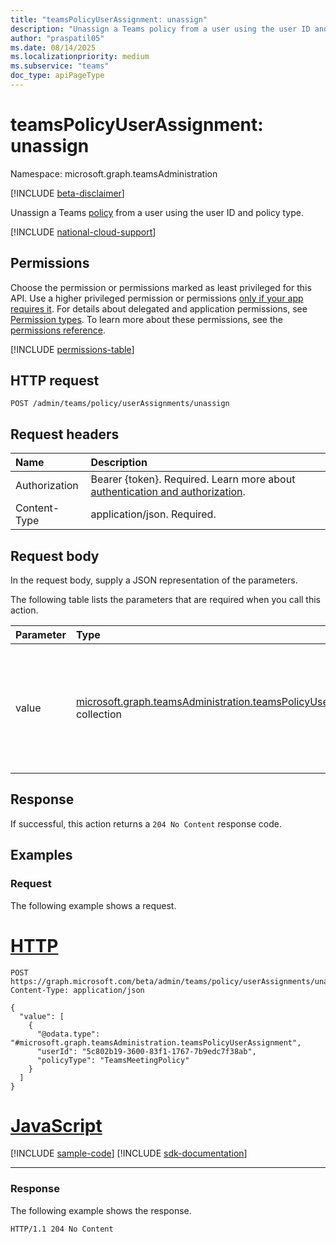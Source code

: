 ```yaml
---
title: "teamsPolicyUserAssignment: unassign"
description: "Unassign a Teams policy from a user using the user ID and policy type."
author: "praspatil05"
ms.date: 08/14/2025
ms.localizationpriority: medium
ms.subservice: "teams"
doc_type: apiPageType
---
```


# teamsPolicyUserAssignment: unassign

Namespace: microsoft.graph.teamsAdministration

[!INCLUDE [beta-disclaimer](../../includes/beta-disclaimer.md)]

Unassign a Teams [policy](../resources/teamsadministration-teamspolicyuserassignment.md) from a user using the user ID and policy type.

[!INCLUDE [national-cloud-support](../../includes/global-only.md)]

## Permissions

Choose the permission or permissions marked as least privileged for this API. Use a higher privileged permission or permissions [only if your app requires it](/graph/permissions-overview#best-practices-for-using-microsoft-graph-permissions). For details about delegated and application permissions, see [Permission types](/graph/permissions-overview#permission-types). To learn more about these permissions, see the [permissions reference](/graph/permissions-reference).

<!-- { "blockType": "permissions", "name": "teamsadministration_teamspolicyuserassignment_unassign" } -->
[!INCLUDE [permissions-table](../includes/permissions/teamsadministration-teamspolicyuserassignment-unassign-permissions.md)]

## HTTP request

<!-- {
  "blockType": "ignored"
}
-->
``` http
POST /admin/teams/policy/userAssignments/unassign
```

## Request headers

|Name|Description|
|:---|:---|
|Authorization|Bearer {token}. Required. Learn more about [authentication and authorization](/graph/auth/auth-concepts).|
|Content-Type|application/json. Required.|

## Request body

In the request body, supply a JSON representation of the parameters.

The following table lists the parameters that are required when you call this action.

|Parameter|Type|Description|
|:---|:---|:---|
|value|[microsoft.graph.teamsAdministration.teamsPolicyUserAssignment](../resources/teamsadministration-teamspolicyuserassignment.md) collection|A collection of user-policy assignment objects that specify the user ID and policy type to unassign.|

## Response

If successful, this action returns a `204 No Content` response code.

## Examples

### Request

The following example shows a request.
# [HTTP](#tab/http)
<!-- {
  "blockType": "request",
  "name": "teamspolicyuserassignmentthis.unassign"
}
-->
``` http
POST https://graph.microsoft.com/beta/admin/teams/policy/userAssignments/unassign
Content-Type: application/json

{
  "value": [
    {
      "@odata.type": "#microsoft.graph.teamsAdministration.teamsPolicyUserAssignment",
      "userId": "5c802b19-3600-83f1-1767-7b9edc7f38ab",
      "policyType": "TeamsMeetingPolicy"
    }
  ]
}
```

# [JavaScript](#tab/javascript)
[!INCLUDE [sample-code](../includes/snippets/javascript/teamspolicyuserassignmentthisunassign-javascript-snippets.md)]
[!INCLUDE [sdk-documentation](../includes/snippets/snippets-sdk-documentation-link.md)]

---

### Response

The following example shows the response.
<!-- {
  "blockType": "response",
  "truncated": true
}
-->
``` http
HTTP/1.1 204 No Content
```

